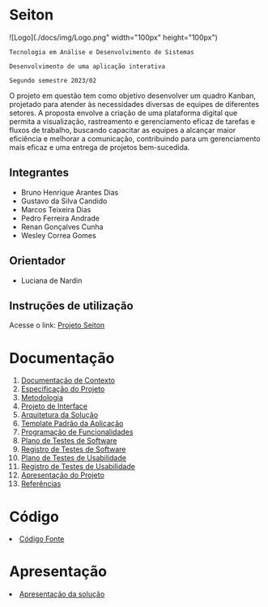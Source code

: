 # Seiton

![Logo](./docs/img/Logo.png" width="100px" height="100px")


`Tecnologia em Análise e Desenvolvimento de Sistemas`

`Desenvolvimento de uma aplicação interativa`

`Segundo semestre 2023/02`

O projeto em questão tem como objetivo desenvolver um quadro Kanban, projetado para atender às necessidades diversas de equipes de diferentes setores. A proposta envolve a criação de uma plataforma digital que permita a visualização, rastreamento e gerenciamento eficaz de tarefas e fluxos de trabalho, buscando capacitar as equipes a alcançar maior eficiência e melhorar a comunicação, contribuindo para um gerenciamento mais eficaz e uma entrega de projetos bem-sucedida.

## Integrantes

* Bruno Henrique Arantes Dias
* Gustavo da Silva Candido
* Marcos Teixeira Dias
* Pedro Ferreira Andrade
* Renan Gonçalves Cunha
* Wesley Correa Gomes

## Orientador

* Luciana de Nardin

## Instruções de utilização

Acesse o link: [Projeto Seiton](https://projetoseiton.azurewebsites.net)

# Documentação

<ol>
<li><a href="docs/01-Documentação de Contexto.md"> Documentação de Contexto</a></li>
<li><a href="docs/02-Especificação do Projeto.md"> Especificação do Projeto</a></li>
<li><a href="docs/03-Metodologia.md"> Metodologia</a></li>
<li><a href="docs/04-Projeto de Interface.md"> Projeto de Interface</a></li>
<li><a href="docs/05-Arquitetura da Solução.md"> Arquitetura da Solução</a></li>
<li><a href="docs/06-Template Padrão da Aplicação.md"> Template Padrão da Aplicação</a></li>
<li><a href="docs/07-Programação de Funcionalidades.md"> Programação de Funcionalidades</a></li>
<li><a href="docs/08-Plano de Testes de Software.md"> Plano de Testes de Software</a></li>
<li><a href="docs/09-Registro de Testes de Software.md"> Registro de Testes de Software</a></li>
<li><a href="docs/10-Plano de Testes de Usabilidade.md"> Plano de Testes de Usabilidade</a></li>
<li><a href="docs/11-Registro de Testes de Usabilidade.md"> Registro de Testes de Usabilidade</a></li>
<li><a href="docs/12-Apresentação do Projeto.md"> Apresentação do Projeto</a></li>
<li><a href="docs/13-Referências.md"> Referências</a></li>
</ol>

# Código

<li><a href="src/README.md"> Código Fonte</a></li>

# Apresentação

<li><a href="presentation/README.md"> Apresentação da solução</a></li>
